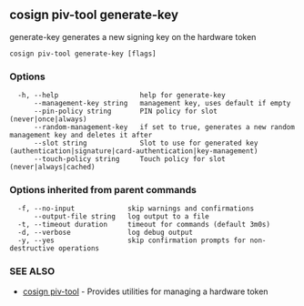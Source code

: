 ## cosign piv-tool generate-key

generate-key generates a new signing key on the hardware token

```
cosign piv-tool generate-key [flags]
```

### Options

```
  -h, --help                    help for generate-key
      --management-key string   management key, uses default if empty
      --pin-policy string       PIN policy for slot (never|once|always)
      --random-management-key   if set to true, generates a new random management key and deletes it after
      --slot string             Slot to use for generated key (authentication|signature|card-authentication|key-management)
      --touch-policy string     Touch policy for slot (never|always|cached)
```

### Options inherited from parent commands

```
  -f, --no-input             skip warnings and confirmations
      --output-file string   log output to a file
  -t, --timeout duration     timeout for commands (default 3m0s)
  -d, --verbose              log debug output
  -y, --yes                  skip confirmation prompts for non-destructive operations
```

### SEE ALSO

* [cosign piv-tool](cosign_piv-tool.md)	 - Provides utilities for managing a hardware token

